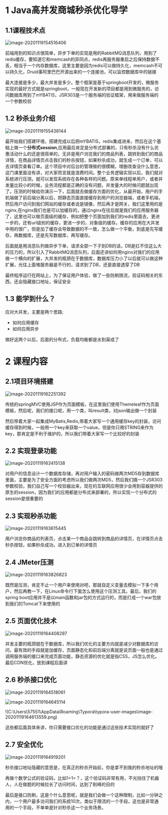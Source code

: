 # 1 Java高并发商城秒杀优化导学

## 1.1课程技术点

![image-20201119154516406](C:\Users\57551\AppData\Roaming\Typora\typora-user-images\image-20201119154516406.png)

前端用到的知识点很简单，异步下单的实现是用的RabbitMQ消息队列，用到了redis缓存，要知道它和memcash的异同点，redis再服务器重启之后保持数据不丢，相当于一个内存数据库，这里主要是因为redis可以做持久化，memcash不可以持久化，Druid事阿里巴巴开源出来的一个连接池，可以监控数据库中的链接

最大连接是多少，最大并发是多少。整个框架是基于springboot开发的，微服务实现的最好方式就是springboot，一般现在开发新的项目都是用到微服务的，访问数据库用到了mYBATIS，JSR303是一个服务端的验证框架，用来做服务端的一个参数校验

## 1.2 秒杀业务介绍

![image-20201119155438144](C:\Users\57551\AppData\Roaming\Typora\typora-user-images\image-20201119155438144.png)

最开始我们搭建环境，搭建完成以后把mYBATIS，redis集成进来，然后在这个基础上做一个**分布式session**,应用最后肯定是分布式部署的，只有秒杀没有什么优惠活动什么的还是很简单的，无非是用户浏览我们的商品列表，跳转到我们的商品详情，在商品详情页点击我们的秒杀按钮，如果秒杀成功，就生成一个订单，可以去详情页查看订单。这个项目中对后台的管理做的很模糊，增删改查没什么意思，这门课里面没有讲，对大家而言就是浪费时间。整个业务逻辑实现以后，我们就对系统进行压测，就可以发现系统存在各种各样的问题。原来单线程单用户，或者并发量比较小的时候，业务流程都是正确的没有问题，并发量大的时候问题就出现了。压测的时候给你演示一下，后面就去做缓存方面的优化，从最开始，用户的手机端做了前后端分离以后，把静态页面直接缓存到用户的浏览器端，或者手机端，然后用户访问到我们网站的缓存或者说是镜像，然后再才是网关，我们这里用的是nginx,在nginx我们也是可以加缓存的，通过nginx在往后就是我们的应用服务器了，这里也可以做页面级的缓存，例如把整个页面加到我们的redis里面去，更进一步的，还有url级别的缓存，更进一步的，对象级的缓存。缓存的应用在大并发中用的很广，但是加了缓存会导致数据的不一致，怎么做一个平衡，到底是先写缓存，再数据库，还是先写数据库，再写缓存。

后面就是用消息队列做异步下单，请求全部一下子到DB的话，DB是扛不住这么大的压力的，所以引入了RabbitMQ消息队列，后面还讲如何用nginx对我们的应用做一个横向的扩展，大并发的瓶颈在于数据库，数据库压力小了以后就可以做这种扩展，光往上面堆服务器是不行的，请求到了DB，还是直接透穿了DB

最终程序运行在网站上，为了保证用户体验，做了一些防刷限流，验证码相关的东西，还会隐藏接口地址，保证安全

## 1.3 能学到什么？

应对大并发，主要是两个思路;

- 如何应用缓存
- 如何应用异步

做好这两个以后，后面的分布式，负载均衡都是水到渠成了

# 2 课程内容

## 2.1项目环境搭建

![image-20201119162251392](C:\Users\57551\AppData\Roaming\Typora\typora-user-images\image-20201119162251392.png)

传统的springMVC使用JSP作为页面模板，在这里我们使用Themeleaf作为页面模板，然后呢，我们的接口呢，用一个类，叫result类，对json输出做一个封装

然后带着大家一起集成MyBatis,Redis,带着大家写一个通用缓存key的封装，访问缓存得到时候，一般用一个key来获取一个value，但是你只用STRING来作为key，那肯定是不利于维护的，所以我们带着大家写一个比较好的封装

## 2.2 实现登录功能

![image-20201119163415138](C:\Users\57551\AppData\Roaming\Typora\typora-user-images\image-20201119163415138.png)

对用户的信息设计一个数据库存储，再对用户输入的密码做两次MD5存到数据库里面，主要是为了安全方面的考虑所以我们做两次MD5，然后我们搞一个JSR303参数校验，我们自己写一个校验器出来，现在的互联网应用很少会用到容器提供的原生的session，因为我们的应用都是分布式来部署的，所以实现一个分布式的session是很重要的

## 2.3 实现秒杀功能

![image-20201119163615445](C:\Users\57551\AppData\Roaming\Typora\typora-user-images\image-20201119163615445.png)

用户浏览你商品的列表页，点击某一个商品会跳转到商品的详情页，在详情页点击秒杀按钮，如果秒杀成功，进入到订单的详情页

## 2.4 JMeter压测

![image-20201119163826823](C:\Users\57551\AppData\Roaming\Typora\typora-user-images\image-20201119163826823.png)

既然是压测，肯定不止一个用户来使用对吧，那就自定义变量去模拟一下多个用户，然后再教一下，在Linux命令行下面怎么使用这个压测工具。最后，我们的spring boot应用并不是以main函数和jar包的方式运行的，而是打成一个war包放到我们的Tomcat下来使用的

## 2.5 页面优化技术

![image-20201119164408297](C:\Users\57551\AppData\Roaming\Typora\typora-user-images\image-20201119164408297.png)

并发主要的瓶颈就在于数据库，所以我们优化的主要方向就是减少对数据库的访问，最有效的手段就是加缓存，页面静态化和前后端分离就是说页面一般也是通过调用服务端的接口来完成页面功能，静态资源的优化就是指CSS，JS怎么优化。最后CDN优化，放到课程后面讲

## 2.6 秒杀接口优化

![image-20201119164518061](C:\Users\57551\AppData\Roaming\Typora\typora-user-images\image-20201119164518061.png)

![image-20201119164645114](C:\Users\57551\AppData\Roaming\Typora\typora-user-images\image-20201119164645114.png)

!(C:\Users\57551\AppData\Roaming\Typora\typora-user-images\image-20201119164613559.png)

这些都后面具体来讲，你只需要接口优化的功能是通过这些技术实现的就好了

## 2.7 安全优化

![image-20201119164919201](C:\Users\57551\AppData\Roaming\Typora\typora-user-images\image-20201119164919201.png)

秒杀接口地址隐藏的意思是，在真正的秒杀开始前，你是拿不到我的秒杀地址的哦

再做个数学公式的验证码，比如1+1=？，这个验证码非常有用，不光挡住了机器人，人在做题的时候拉长了访问时间，达到了削峰的目的

最后是接口防刷，这是个什么意思呢，就是我们会做一个这种限制，比如一分钟之内，一个用户最多访问我们的系统10次，类似于限流的一个手段，这也是非常通用的一个手段，不单单是针对秒杀这一个业务场景。


